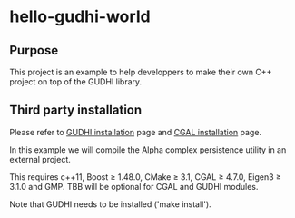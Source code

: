 # hello-gudhi-world

## Purpose

This project is an example to help developpers to make their own C++ project on top of the GUDHI library.

## Third party installation

Please refer to [GUDHI installation](http://gudhi.gforge.inria.fr/doc/latest/installation.html) page and [CGAL installation](https://doc.cgal.org/latest/Manual/installation.html) page.

In this example we will compile the Alpha complex persistence utility in an external project.

This requires c++11, Boost ≥ 1.48.0, CMake ≥ 3.1, CGAL ≥ 4.7.0, Eigen3 ≥ 3.1.0 and GMP.
TBB will be optional for CGAL and GUDHI modules.

Note that GUDHI needs to be installed ('make install').
